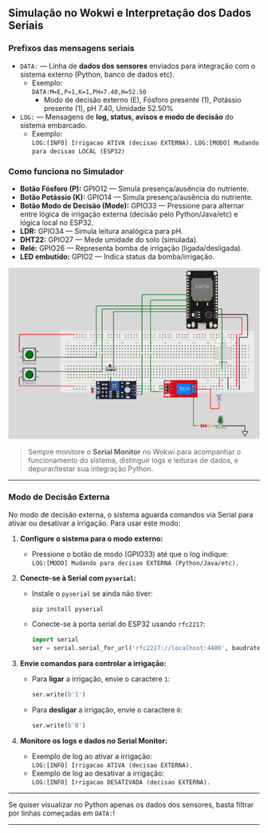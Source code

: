 ## Simulação no Wokwi e Interpretação dos Dados Seriais

### Prefixos das mensagens seriais

- `DATA:` — Linha de **dados dos sensores** enviados para integração com o sistema externo (Python, banco de dados etc).
  - Exemplo:  
    `DATA:M=E,P=1,K=1,PH=7.40,H=52.50`
    - Modo de decisão externo (E), Fósforo presente (1), Potássio presente (1), pH 7.40, Umidade 52.50%
- `LOG:` — Mensagens de **log, status, avisos e modo de decisão** do sistema embarcado.
  - Exemplo:  
    `LOG:[INFO] Irrigacao ATIVA (decisao EXTERNA).`
    `LOG:[MODO] Mudando para decisao LOCAL (ESP32)`

### Como funciona no Simulador

- **Botão Fósforo (P):** GPIO12 — Simula presença/ausência do nutriente.
- **Botão Potássio (K):** GPIO14 — Simula presença/ausência do nutriente.
- **Botão Modo de Decisão (Mode):** GPIO33 — Pressione para alternar entre lógica de irrigação externa (decisão pelo Python/Java/etc) e lógica local no ESP32.
- **LDR:** GPIO34 — Simula leitura analógica para pH.
- **DHT22:** GPIO27 — Mede umidade do solo (simulada).
- **Relé:** GPIO26 — Representa bomba de irrigação (ligada/desligada).
- **LED embutido:** GPIO2 — Indica status da bomba/irrigação.

![Circuito do Sistema](../../assets/simulador.png)

> Sempre monitore o **Serial Monitor** no Wokwi para acompanhar o funcionamento do sistema, distinguir logs e leituras de dados, e depurar/testar sua integração Python.

---

### Modo de Decisão Externa

No modo de decisão externa, o sistema aguarda comandos via Serial para ativar ou desativar a irrigação. Para usar este modo:

1. **Configure o sistema para o modo externo:**
   - Pressione o botão de modo (GPIO33) até que o log indique:  
     `LOG:[MODO] Mudando para decisao EXTERNA (Python/Java/etc).`

2. **Conecte-se à Serial com `pyserial`:**
   - Instale o `pyserial` se ainda não tiver:  
     ```bash
     pip install pyserial
     ```
   - Conecte-se à porta serial do ESP32 usando `rfc2217`:  
     ```python
     import serial
     ser = serial.serial_for_url('rfc2217://localhost:4400', baudrate=115200)
     ```

3. **Envie comandos para controlar a irrigação:**
   - Para **ligar** a irrigação, envie o caractere `1`:  
     ```python
     ser.write(b'1')
     ```
   - Para **desligar** a irrigação, envie o caractere `0`:  
     ```python
     ser.write(b'0')
     ```

4. **Monitore os logs e dados no Serial Monitor:**
   - Exemplo de log ao ativar a irrigação:  
     `LOG:[INFO] Irrigacao ATIVA (decisao EXTERNA).`
   - Exemplo de log ao desativar a irrigação:  
     `LOG:[INFO] Irrigacao DESATIVADA (decisao EXTERNA).`

---

Se quiser visualizar no Python apenas os dados dos sensores, basta filtrar por linhas começadas em `DATA:`!

---
